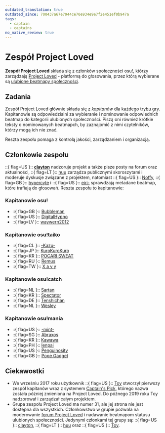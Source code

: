 ```yaml
---
outdated_translation: true
outdated_since: 700437a67e7944ce70e934e9e7f2e451ef0b947a
tags:
  - captain
  - captains
no_native_review: true
---
```


# Zespół Project Loved

**Zespół Project Loved** składa się z członków społeczności osu!, którzy zarządzają [Project Loved](/wiki/Community/Project_Loved) - platformą do głosowania, przez którą wybierane są [ulubione beatmapy społeczności](/wiki/Beatmap/Category#ulubione-społeczności).

## Zadania

Zespół Project Loved głównie składa się z *kapitanów* dla każdego [trybu gry](/wiki/Game_mode). Kapitanowie są odpowiedzialni za wybieranie i nominowanie odpowiednich beatmap do kategorii ulubionych społeczności. Piszą oni również krótkie teksty o nominowanych beatmapch, by zaznajomić z nimi czytelników, którzy mogą ich nie znać.

Reszta zespołu pomaga z kontrolą jakości, zarządzaniem i organizacją.

## Członkowie zespołu

::{ flag=US }:: **[clayton](https://osu.ppy.sh/users/3666350)** nadzoruje projekt a także pisze posty na forum oraz aktualności, ::{ flag=LT }:: [huu](https://osu.ppy.sh/users/6044237) zarządza publicznymi skoroszytami i moderuje dyskusje związane z projektem, natomiast ::{ flag=US }:: [Noffy](https://osu.ppy.sh/users/1541323), ::{ flag=GB }:: [hypercyte](https://osu.ppy.sh/users/9155377) i ::{ flag=US }:: [eiri-](https://osu.ppy.sh/users/3388410) sprawdzają metadane beatmap, które trafiają do głosowań. Reszta zespołu to kapitanowie:

### Kapitanowie osu!

- ::{ flag=GB }:: [Bubbleman](https://osu.ppy.sh/users/5182050)
- ::{ flag=US }:: [DigitalHypno](https://osu.ppy.sh/users/4384207)
- ::{ flag=LV }:: [waywern2012](https://osu.ppy.sh/users/5870453)

### Kapitanowie osu!taiko

- ::{ flag=CL }:: [-Kazu-](https://osu.ppy.sh/users/920861)
- ::{ flag=JP }:: [KuroKuroKuro](https://osu.ppy.sh/users/11931563)
- ::{ flag=KR }:: [POCARI SWEAT](https://osu.ppy.sh/users/5082685)
- ::{ flag=RU }:: [Remus](https://osu.ppy.sh/users/6850949)
- ::{ flag=TW }:: [X a v y](https://osu.ppy.sh/users/3738344)

### Kapitanowie osu!catch

- ::{ flag=NL }:: [Sartan](https://osu.ppy.sh/users/4100941)
- ::{ flag=KR }:: [Spectator](https://osu.ppy.sh/users/702598)
- ::{ flag=DE }:: [Tenshichan](https://osu.ppy.sh/users/1101600)
- ::{ flag=NL }:: [Wesley](https://osu.ppy.sh/users/2407265)

### Kapitanowie osu!mania

- ::{ flag=US }:: [-mint-](https://osu.ppy.sh/users/8976576)
- ::{ flag=SG }:: [Abraxos](https://osu.ppy.sh/users/5025064)
- ::{ flag=KR }:: [Kawawa](https://osu.ppy.sh/users/4647754)
- ::{ flag=PH }:: [lenpai](https://osu.ppy.sh/users/5314573)
- ::{ flag=US }:: [Penguinosity](https://osu.ppy.sh/users/10235296)
- ::{ flag=GB }:: [Pope Gadget](https://osu.ppy.sh/users/2288341)

## Ciekawostki

- We wrześniu 2017 roku użytkownik ::{ flag=US }:: [Toy](https://osu.ppy.sh/users/2757689) stworzył pierwszy zespół kapitanów wraz z systemem [Captain's Pick](/wiki/Beatmap/History_of_Loved#captain's-pick-and-project-loved-(sep-2017-–-present)), którego nazwa została później zmieniona na Project Loved. Do późnego 2019 roku Toy nadzorował i zarządzał całym projektem.
- Grupa zespołu Project Loved ma numer 31, ale jej strona nie jest dostępna dla wszystkich. Członkowstwo w grupie pozwala na moderowanie [forum Project Loved](https://osu.ppy.sh/community/forums/120) i nadawanie beatmapom statusu ulubionych społeczności. Jedynymi członkami tej grupy są: ::{ flag=US }:: [clayton](https://osu.ppy.sh/users/3666350), ::{ flag=LT }:: [huu](https://osu.ppy.sh/users/6044237) oraz ::{ flag=US }:: [Toy](https://osu.ppy.sh/users/2757689).
